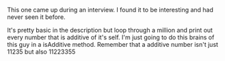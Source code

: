 This one came up during an interview.  I found it to be interesting and had never seen it before.

It's pretty basic in the description but loop through a million and print out every number that is additive
of it's self.  I'm just going to do this brains of this guy in a isAdditive method.  Remember that a additive
number isn't just 11235 but also 11223355